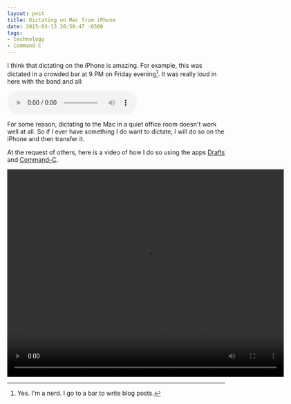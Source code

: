 ```yaml
---
layout: post
title: Dictating on Mac from iPhone 
date: 2015-03-13 20:50:47 -0500
tags: 
- technology 
- Command-C
---
```


I think that dictating on the iPhone is amazing. For example, this was dictated in a crowded bar at 9 PM on Friday evening[^150317144346]. It was really loud in here with the band and all:

<audio controls="controls">
  <source src="/images/dictating_in_a_loud_bar.m4a" type="audio/mpeg" />
  Your browser does not support the audio tag.
</audio>

For some reason, dictating to the Mac in a quiet office room doesn't work well at all. So if I ever have something I do want to dictate, I will do so on the iPhone and then transfer it.

At the request of others, here is a video of how I do so using the apps [Drafts](https://itunes.apple.com/us/app/drafts-4-quickly-capture-notes/id905337691?mt=8&at=11l4RT) and  [Command–C](https://itunes.apple.com/us/app/command-c-clipboard-sharing/id692783673?mt=8&at=11l4RT). 
 
<video width="640" height="480" controls="controls">
  <source src="/images/dictation_drafts_commandC.m4v" type="video/mp4" />
  Your browser does not support the video tag.
</video>

[^150317144346]: Yes. I'm a nerd. I go to a bar to write blog posts.